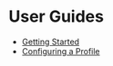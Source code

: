 # User Guides

* [Getting Started](userguides/gettingstarted.md)
* [Configuring a Profile](userguides/profile.md)

